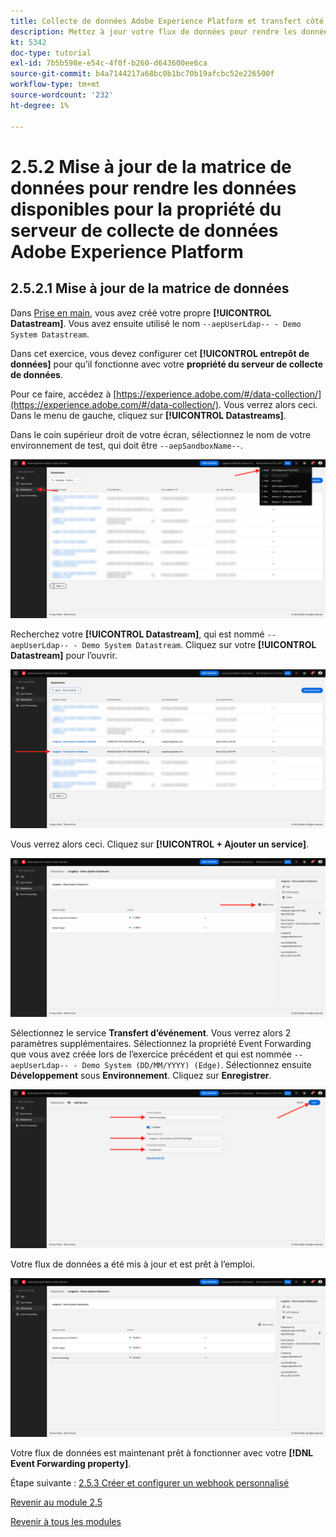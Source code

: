 ```yaml
---
title: Collecte de données Adobe Experience Platform et transfert côté serveur en temps réel - Mettez à jour votre flux de données pour rendre les données disponibles pour la propriété du serveur de collecte de données Adobe Experience Platform
description: Mettez à jour votre flux de données pour rendre les données disponibles pour la propriété du serveur de collecte de données Adobe Experience Platform.
kt: 5342
doc-type: tutorial
exl-id: 7b5b598e-e54c-4f0f-b260-d643600ee6ca
source-git-commit: b4a7144217a68bc0b1bc70b19afcbc52e226500f
workflow-type: tm+mt
source-wordcount: '232'
ht-degree: 1%

---
```


# 2.5.2 Mise à jour de la matrice de données pour rendre les données disponibles pour la propriété du serveur de collecte de données Adobe Experience Platform

## 2.5.2.1 Mise à jour de la matrice de données

Dans [Prise en main](./../../gettingstarted/gettingstarted/ex2.md), vous avez créé votre propre **[!UICONTROL Datastream]**. Vous avez ensuite utilisé le nom `--aepUserLdap-- - Demo System Datastream`.

Dans cet exercice, vous devez configurer cet **[!UICONTROL entrepôt de données]** pour qu’il fonctionne avec votre **propriété du serveur de collecte de données**.

Pour ce faire, accédez à [https://experience.adobe.com/#/data-collection/](https://experience.adobe.com/#/data-collection/). Vous verrez alors ceci. Dans le menu de gauche, cliquez sur **[!UICONTROL Datastreams]**.

Dans le coin supérieur droit de votre écran, sélectionnez le nom de votre environnement de test, qui doit être `--aepSandboxName--`.

![Cliquez sur l’icône de configuration Edge dans le volet de navigation de gauche](./images/edgeconfig1b.png)

Recherchez votre **[!UICONTROL Datastream]**, qui est nommé `--aepUserLdap-- - Demo System Datastream`. Cliquez sur votre **[!UICONTROL Datastream]** pour l’ouvrir.

![WebSDK](./images/websdk0.png)

Vous verrez alors ceci. Cliquez sur **[!UICONTROL + Ajouter un service]**.

![WebSDK](./images/websdk3.png)

Sélectionnez le service **Transfert d’événement**. Vous verrez alors 2 paramètres supplémentaires. Sélectionnez la propriété Event Forwarding que vous avez créée lors de l’exercice précédent et qui est nommée `--aepUserLdap-- - Demo System (DD/MM/YYYY) (Edge)`. Sélectionnez ensuite **Développement** sous **Environnement**. Cliquez sur **Enregistrer**.

![WebSDK](./images/websdk4.png)

Votre flux de données a été mis à jour et est prêt à l’emploi.

![WebSDK](./images/websdk8a.png)

Votre flux de données est maintenant prêt à fonctionner avec votre **[!DNL Event Forwarding property]**.

Étape suivante : [2.5.3 Créer et configurer un webhook personnalisé](./ex3.md)

[Revenir au module 2.5](./aep-data-collection-ssf.md)

[Revenir à tous les modules](./../../../overview.md)
